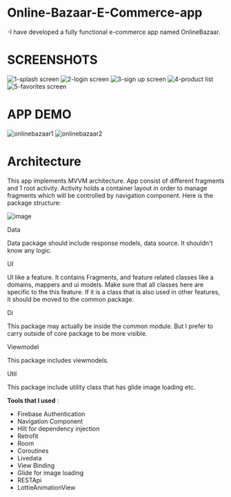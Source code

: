 # Online-Bazaar-E-Commerce-app

-I have developed  a fully functional e-commerce app named OnlineBazaar. 

# SCREENSHOTS
![1-splash screen](https://user-images.githubusercontent.com/64928807/234282439-d4f4b811-48ef-4357-b8bb-ce2652e2b28e.PNG)
![2-login screen](https://user-images.githubusercontent.com/64928807/234282519-52fde6ac-12b6-4a75-9d69-70bd6da99d9d.PNG)
![3-sign up screen](https://user-images.githubusercontent.com/64928807/234282580-5b7bf514-8308-46ec-9cdd-360bfdcb0052.PNG)
![4-product list](https://user-images.githubusercontent.com/64928807/234282604-35b61551-1e10-415f-8247-975fe60e0f0b.PNG)
![5-favorites screen](https://user-images.githubusercontent.com/64928807/234282685-63ceebf7-8bc1-42c5-9074-eb71deb2b426.PNG)


# APP DEMO

![onlinebazaar1](https://user-images.githubusercontent.com/64928807/229808398-b628bbec-7c5f-455b-9645-eab184c8f846.gif)
![onlinebazaar2](https://user-images.githubusercontent.com/64928807/229808548-18944e98-1f75-41e5-bec8-fe44d6cda8e5.gif)







# Architecture


This app implements MVVM architecture. App consist of different fragments and 1 root activity. Activity holds a container layout in order to manage fragments which will be controlled by navigation component. Here is the package structure:

![image](https://user-images.githubusercontent.com/64928807/219080594-d41f9c5c-6621-44dd-be6a-7fb2424b9150.png)

Data

Data package should include response models, data source. It shouldn't know any logic.

UI

UI like a feature. It contains Fragments,  and feature related classes like a domains, mappers and ui models. Make sure that all classes here are specific to the this feature. If it is a class that is also used in other features, it should be moved to the common package.

Di

This package may actually be inside the common module. But I prefer to carry outside of core package to be more visible.

Viewmodel

This package includes viewmodels.

Util

This package include utility class that has glide image loading etc.

**Tools that I used** :

- Firebase Authentication
- Navigation Component
- Hilt for dependency injection
- Retrofit 
- Room
- Coroutines
- Livedata
- View Binding
- Glide for image loading
- RESTApi
- LottieAnimationView
